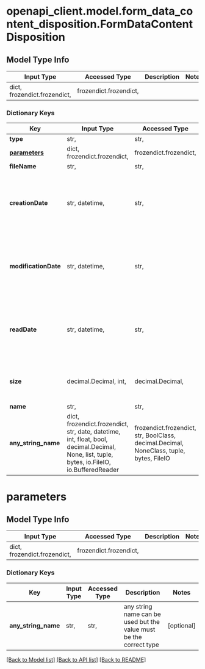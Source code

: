 # openapi_client.model.form_data_content_disposition.FormDataContentDisposition

## Model Type Info
Input Type | Accessed Type | Description | Notes
------------ | ------------- | ------------- | -------------
dict, frozendict.frozendict,  | frozendict.frozendict,  |  | 

### Dictionary Keys
Key | Input Type | Accessed Type | Description | Notes
------------ | ------------- | ------------- | ------------- | -------------
**type** | str,  | str,  |  | [optional] 
**[parameters](#parameters)** | dict, frozendict.frozendict,  | frozendict.frozendict,  |  | [optional] 
**fileName** | str,  | str,  |  | [optional] 
**creationDate** | str, datetime,  | str,  |  | [optional] value must conform to RFC-3339 date-time
**modificationDate** | str, datetime,  | str,  |  | [optional] value must conform to RFC-3339 date-time
**readDate** | str, datetime,  | str,  |  | [optional] value must conform to RFC-3339 date-time
**size** | decimal.Decimal, int,  | decimal.Decimal,  |  | [optional] value must be a 64 bit integer
**name** | str,  | str,  |  | [optional] 
**any_string_name** | dict, frozendict.frozendict, str, date, datetime, int, float, bool, decimal.Decimal, None, list, tuple, bytes, io.FileIO, io.BufferedReader | frozendict.frozendict, str, BoolClass, decimal.Decimal, NoneClass, tuple, bytes, FileIO | any string name can be used but the value must be the correct type | [optional]

# parameters

## Model Type Info
Input Type | Accessed Type | Description | Notes
------------ | ------------- | ------------- | -------------
dict, frozendict.frozendict,  | frozendict.frozendict,  |  | 

### Dictionary Keys
Key | Input Type | Accessed Type | Description | Notes
------------ | ------------- | ------------- | ------------- | -------------
**any_string_name** | str,  | str,  | any string name can be used but the value must be the correct type | [optional] 

[[Back to Model list]](../../README.md#documentation-for-models) [[Back to API list]](../../README.md#documentation-for-api-endpoints) [[Back to README]](../../README.md)


